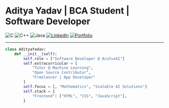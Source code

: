#              Aditya Yadav | BCA Student | Software Developer 
![C](https://img.shields.io/badge/C-00599C?style=for-the-badge&logo=c&logoColor=white)
![C++](https://img.shields.io/badge/C++-00599C?style=for-the-badge&logo=c%2B%2B&logoColor=white)
![Java](https://img.shields.io/badge/Java-ED8B00?style=for-the-badge&logo=openjdk&logoColor=white)
[![LinkedIn](https://img.shields.io/badge/LinkedIn-blue?style=for-the-badge&logo=linkedin)](www.linkedin.com/in/aditya-yadav-42bb12373)
[![Portfolio](https://img.shields.io/badge/Portfolio-orange?style=for-the-badge&logo=firefox)](https://github.com/adityayadav-codes/My-Portfolio.git)

---

```python
class AdityaYadav:
    def __init__(self):
        self.role = ["Software Developer @ AcutusAI"]
        self.extracurricular = [
            "Tutor @ Machine Learning",
            "Open Source Contributor",
            "Freelancer | App Developer"
        ]
        self.focus = [, "Mathematics", "Scalable AI Solutions"]
        self.stack = {
            "Frontend": ["HTML", "CSS", "JavaScript"],
        }
